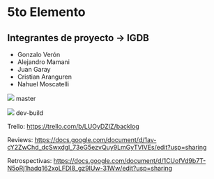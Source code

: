 # 5to Elemento

Integrantes de proyecto -> **IGDB** 
-----------------------
* Gonzalo Verón
* Alejandro Mamani
* Juan Garay
* Cristian Aranguren
* Nahuel Moscatelli

<img src="https://travis-ci.org/gonzaloVeron/IGDB.svg?branch=master"> master 

<img src="https://api.travis-ci.org/gonzaloVeron/IGDB.svg?branch=dev-build"> dev-build

Trello: https://trello.com/b/LUOyDZIZ/backlog

Reviews: https://docs.google.com/document/d/1av-cY2ZwChd_dcSwxdgl_73eG5ezvQuy9LmGyTVlVEs/edit?usp=sharing

Retrospectivas: https://docs.google.com/document/d/1CUofVd9b7T-N5oRj1hadq162xoLFDI8_gz9IUw-31Ww/edit?usp=sharing
